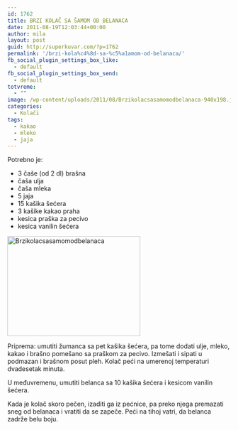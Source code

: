 ```yaml
---
id: 1762
title: BRZI KOLAČ SA ŠAMOM OD BELANACA
date: 2011-08-19T12:03:44+00:00
author: mila
layout: post
guid: http://superkuvar.com/?p=1762
permalink: '/brzi-kola%c4%8d-sa-%c5%a1amom-od-belanaca/'
fb_social_plugin_settings_box_like:
  - default
fb_social_plugin_settings_box_send:
  - default
totvreme:
  - ""
image: /wp-content/uploads/2011/08/Brzikolacsasamomodbelanaca-940x198.jpg
categories:
  - Kolači
tags:
  - kakao
  - mleko
  - jaja
---
```

Potrebno je:

  * 3 čaše (od 2 dl) brašna
  * čaša ulja
  * čaša mleka
  * 5 jaja
  * 15 kašika šećera
  * 3 kašike kakao praha
  * kesica praška za pecivo
  * kesica vanilin šećera

<img class="alignnone size-medium wp-image-5789" src="//superkuvar.com/wp-content/uploads/2011/08/Brzikolacsasamomodbelanaca-300x225.jpg" alt="Brzikolacsasamomodbelanaca" width="300" height="225" /> 

Priprema: umutiti žumanca sa pet kašika šećera, pa tome dodati ulje, mleko, kakao i brašno pomešano sa praškom za pecivo. Izmešati i sipati u podmazan i brašnom posut pleh. Kolač peći na umerenoj temperaturi dvadesetak minuta.

U međuvremenu, umutiti belanca sa 10 kašika šećera i kesicom vanilin šećera.

Kada je kolač skoro pečen, izaditi ga iz pećnice, pa preko njega premazati sneg od belanaca i vratiti da se zapeče. Peći na tihoj vatri, da belanca zadrže belu boju.